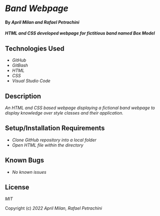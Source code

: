 # _Band Webpage_

#### By _**April Milan and Rafael Petrachini**_

#### _HTML and CSS developed webpage for fictitious band named Box Model_

## Technologies Used

* _GitHub_
* _GitBash_
* _HTML_
* _CSS_
* _Visual Studio Code_

## Description

_An HTML and CSS based webpage displaying a fictional band webpage  to display knowledge over style classes and their application._

## Setup/Installation Requirements

* _Clone GitHub repository into a local folder_
* _Open HTML file within the directory_

## Known Bugs

* _No known issues_

## License

_MIT_

Copyright (c) _2022_ _April Milan, Rafael Petrachini_
